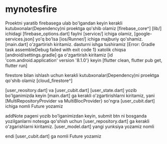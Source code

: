 # mynotesfire

Proektni yaratib firebasega ulab bo'lgandan keyin kerakli kutubxonalar(Dependency)ni proektga qo'shib olamiz [firebase_core^] [lib/] ichidagi [firebase_options.dart] faylni [service/] ichiga olamiz, [google-services.json] yo'q bo'lsa [ios/Runner/] ichiga majburiy qo'shamiz. [main.dart] o'zgartirish kiritamiz. 
dasturni ishga tushiramiz [Error: Gradle task assembleDebug failed with exit code 1} xatolik chiqsa [android/settings.gradle] ga o'zgartirish kiritamiz [id 'com.android.application' version '8.1.0'} keyin [flutter clean, flutter pub get, flutter run]

firestore bilan ishlash uchun kerakli kutubxonalar(Dependency)ni proektga qo'shib olamiz [cloud_firestore^]

[user_reository.dart] va [user_cubit.dart] [user_state.dart] yozib bo'lganimizda keyin [main.dart] ga kerakli o'zgartirishlarni kiritamiz, yani [MultiRepositoryProvider va MultiBlocProvider} so'ngra [user_cubit.dart] ichiga <fetchUser> nomli Future yozamiz  

addNote pageni yozib bo'lganimizdan keyin, submit btn ni bosganda yozilganlarni notesga qo'shish uchun [user_repository.dart] ga kerakli o'zgarishlarni kiritamiz. [user_model.dart] yangi yunksiya yozamiz <toJsonUserNotes> nomli

endi [user_cubit.dart] ga <saveNotes> nomli Future yozamiz 


